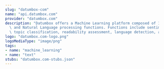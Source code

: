 ```yaml
---
slug: "datumbox-com"
name: "api.datumbox.com"
provider: "datumbox.com"
description: "Datumbox offers a Machine Learning platform composed of 14 classifiers\
  \ and Natural Language processing functions. Functions include sentiment analysis,\
  \ topic classification, readability assessment, language detection, and much more."
logo: "datumbox.com-logo.png"
logoMediaType: "image/png"
tags:
- name: "machine_learning"
- name: "text"
stubs: "datumbox.com-stubs.json"
---
```

